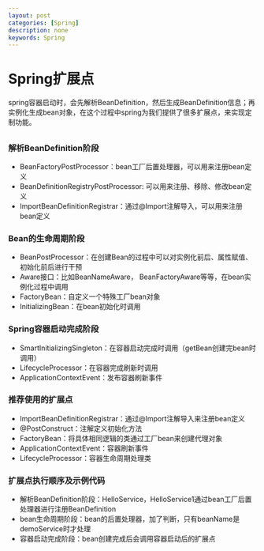 ```yaml
---
layout: post
categories: [Spring]
description: none
keywords: Spring
---
```

# Spring扩展点
spring容器启动时，会先解析BeanDefinition，然后生成BeanDefinition信息；再实例化生成bean对象，在这个过程中spring为我们提供了很多扩展点，来实现定制功能。

## 

### 解析BeanDefinition阶段
- BeanFactoryPostProcessor：bean工厂后置处理器，可以用来注册bean定义
- BeanDefinitionRegistryPostProcessor: 可以用来注册、移除、修改bean定义
- ImportBeanDefinitionRegistrar：通过@Import注解导入，可以用来注册bean定义

### Bean的生命周期阶段
- BeanPostProcessor：在创建Bean的过程中可以对实例化前后、属性赋值、初始化前后进行干预
- Aware接口：比如BeanNameAware， BeanFactoryAware等等，在bean实例化过程中调用
- FactoryBean：自定义一个特殊工厂bean对象
- InitializingBean：在bean初始化时调用

### Spring容器启动完成阶段
- SmartInitializingSingleton：在容器启动完成时调用（getBean创建完bean时调用）
- LifecycleProcessor：在容器完成刷新时调用
- ApplicationContextEvent：发布容器刷新事件

### 推荐使用的扩展点
- ImportBeanDefinitionRegistrar：通过@Import注解导入来注册bean定义
- @PostConstruct：注解定义初始化方法
- FactoryBean：将具体相同逻辑的类通过工厂bean来创建代理对象
- ApplicationContextEvent：容器刷新事件
- LifecycleProcessor：容器生命周期处理类

### 扩展点执行顺序及示例代码
- 解析BeanDefinition阶段：HelloService，HelloService1通过bean工厂后置处理器进行注册BeanDefinition
- bean生命周期阶段：bean的后置处理器，加了判断，只有beanName是demoService时才处理
- 容器启动完成阶段：bean创建完成后会调用容器启动后的扩展点











